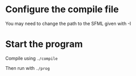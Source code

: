 # Configure the compile file
You may need to change the path to the SFML given with -I

# Start the program
Compile using 
`./compile`

Then run with 
`./prog`
